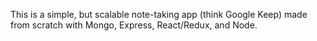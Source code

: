 This is a simple, but scalable note-taking app (think Google Keep) made from scratch with Mongo, Express, React/Redux, and Node.